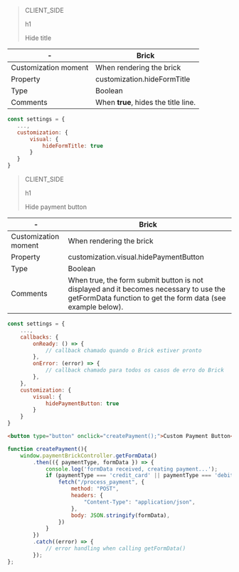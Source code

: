 > CLIENT_SIDE
>
> h1
>
> Hide title

| - | Brick |
| --- | --- |
| Customization moment  | When rendering the brick  |
| Property  | customization.hideFormTitle  |
| Type  | Boolean  |
| Comments  | When **true**, hides the title line.  |

```javascript
const settings = {
   ...,
   customization: {
       visual: {
           hideFormTitle: true
       }
   }
}
```

> CLIENT_SIDE
>
> h1
>
> Hide payment button

| - | Brick |
| --- | --- |
| Customization moment  | When rendering the brick  |
| Property  | customization.visual.hidePaymentButton  |
| Type  | Boolean  |
| Comments  | When true, the form submit button is not displayed and it becomes necessary to use the getFormData function to get the form data (see example below). |

```javascript
const settings = {
    ...,
    callbacks: {
        onReady: () => {
            // callback chamado quando o Brick estiver pronto
        },
        onError: (error) => { 
            // callback chamado para todos os casos de erro do Brick
        },
    },
    customization: {
        visual: {
            hidePaymentButton: true
        }
    }
}
```

```html
<button type="button" onclick="createPayment();">Custom Payment Button</button>
```

```javascript
function createPayment(){
    window.paymentBrickController.getFormData()
        .then(({ paymentType, formData }) => {
            console.log('formData received, creating payment...');
            if (paymentType === 'credit_card' || paymentType === 'debit_card') {
                fetch("/process_payment", {
                    method: "POST",
                    headers: {
                        "Content-Type": "application/json",
                    },
                    body: JSON.stringify(formData),
                })
            }
        })
        .catch((error) => {
            // error handling when calling getFormData()
        });
};
```